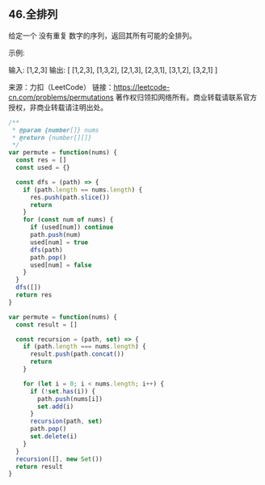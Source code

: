 ## 46.全排列

给定一个 没有重复 数字的序列，返回其所有可能的全排列。

示例:

输入: [1,2,3]
输出:
[
  [1,2,3],
  [1,3,2],
  [2,1,3],
  [2,3,1],
  [3,1,2],
  [3,2,1]
]


来源：力扣（LeetCode）
链接：https://leetcode-cn.com/problems/permutations
著作权归领扣网络所有。商业转载请联系官方授权，非商业转载请注明出处。

```js
/**
 * @param {number[]} nums
 * @return {number[][]}
 */
var permute = function(nums) {
  const res = []
  const used = {}

  const dfs = (path) => {
    if (path.length == nums.length) {
      res.push(path.slice())
      return
    }
    for (const num of nums) {
      if (used[num]) continue
      path.push(num)
      used[num] = true
      dfs(path)
      path.pop()
      used[num] = false
    }
  }
  dfs([])
  return res
}
```

```js
var permute = function(nums) {
  const result = []

  const recursion = (path, set) => {
    if (path.length === nums.length) {
      result.push(path.concat())
      return
    }

    for (let i = 0; i < nums.length; i++) {
      if (!set.has(i)) {
        path.push(nums[i])
        set.add(i)
      }
      recursion(path, set)
      path.pop()
      set.delete(i)
    }
  }
  recursion([], new Set())
  return result
}
```